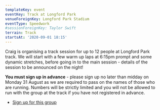 ```yaml
---
templateKey: event
eventKey: Track at Longford Park
venueForeignKey: Longford Park Stadium
eventType: Speedwork
#sessionForeignKey: Taylor Swift
terrain: Track
startsAt: '2020-09-01 18:15'
---
```

Craig is organising a track session for up to 12 people at Longford Park track. We will start with a few warm up 
laps at 6:15pm prompt and some dynamic stretches, before going in to the main session - details of the session 
to be announced on the night!

**You must sign up in advance** - please sign up no later than midday on Monday 31 August as we are required to 
pass on the names of those who are running. Numbers will be strictly limited and you will not be allowed to run 
with the group at the track if you have not registered in advance.

* [Sign up for this group](https://doodle.com/poll/6kx6r6ictqua9cds)
